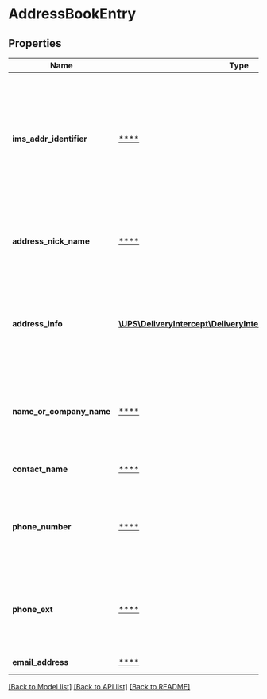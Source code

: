 # AddressBookEntry

## Properties
Name | Type | Description | Notes
------------ | ------------- | ------------- | -------------
**ims_addr_identifier** | [****](.md) | The IMS Entry Number of the address, required when retrieving or updating an IMS address book entry. Required when specifying an existing address book entry to be used when processing a request. | [optional] 
**address_nick_name** | [****](.md) | The nickname string assigned to the address entry. Required when creating or updating an IMS address book entry. | [optional] 
**address_info** | [**\UPS\DeliveryIntercept\DeliveryIntercept\AddressInformation**](AddressInformation.md) | Address object, include line1, line2, line 3 state, postal code and country code. Required when processing a request if imsAddressIdentifier is not present. | [optional] 
**name_or_company_name** | [****](.md) | The name of the company or person customer address.(Required When calling submitAddress() API  Empty String  can be passed) | [optional] 
**contact_name** | [****](.md) | The contact name at the customer address. | [optional] 
**phone_number** | [****](.md) | The contact phone number at the customer address.(Required When calling submitAddress() API  Empty String  can be passed) | [optional] 
**phone_ext** | [****](.md) | The phone extension number at the customer address.(Required When calling submitAddress() API  Empty String  can be passed) | [optional] 
**email_address** | [****](.md) | Email Address at the customer address. | [optional] 

[[Back to Model list]](../../README.md#documentation-for-models) [[Back to API list]](../../README.md#documentation-for-api-endpoints) [[Back to README]](../../README.md)

